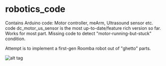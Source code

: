 # robotics_code

Contains Arduino code: Motor controller, meArm, Ultrasound sensor etc. code
dc_motor_us_sensor is the most up-to-date/feature rich version so far. Works for most part. Missing code to detect "motor-running-but-stuck" condition.

Attempt is to implement a first-gen Roomba robot out of "ghetto" parts.


![alt tag](https://cloud.githubusercontent.com/assets/716038/15989943/87963004-303b-11e6-820d-34039c523923.jpg)
